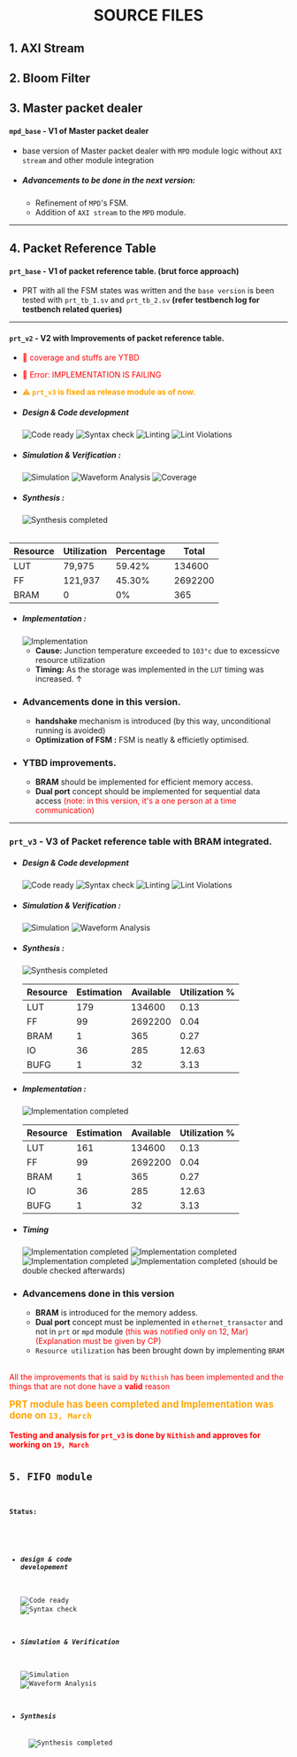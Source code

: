 
# <p align = center> SOURCE FILES </p>



## 1. AXI Stream


## 2. Bloom Filter


## 3. Master packet dealer

#### `mpd_base` - V1 of Master packet dealer
- base version of Master packet dealer with `MPD` module logic without `AXI stream` and other module integration

- ##### Advancements to be done in the next version:
    - Refinement of `MPD`'s FSM.
    - Addition of `AXI stream` to the `MPD` module.
    

---
## 4. Packet Reference Table

#### `prt_base` - V1 of packet reference table. (brut force approach)
- PRT with all the FSM states was written and the `base version` is been tested with `prt_tb_1.sv` and `prt_tb_2.sv` **(refer testbench log for testbench related queries)**

---
#### `prt_v2` - V2 with Improvements of packet reference table.
- <span style="color:red;">🚨 coverage and stuffs are YTBD</span>
- <span style="color:red;">🚨 Error: IMPLEMENTATION IS FAILING</span>
- <span style="color:orange; font-weight:bold;"> ⚠ `prt_v3` is fixed as release module as of now.</span> 

- ##### Design & Code development
    <img alt="Code ready" src="https://img.shields.io/badge/Code-READY-green"> <img alt="Syntax check" src="https://img.shields.io/badge/Syntax Check-PASS-green">  <img alt="Linting" src="https://img.shields.io/badge/Linting-PASS-green"> <img alt="Lint Violations" src="https://img.shields.io/badge/Violations-0-GREEN"> 

- ##### Simulation & Verification :
    <img alt="Simulation" src="https://img.shields.io/badge/Simulation-PASS-green">  <img alt="Waveform Analysis" src="https://img.shields.io/badge/Waveform Analysis-DONE-orange"> <img alt="Coverage" src="https://img.shields.io/badge/Coverage-0-GREEN"> <should be checked>


- ##### Synthesis :
    <img alt="Synthesis completed" src="https://img.shields.io/badge/Synthesis-COMPLETE-green">  

######
| Resource | Utilization| Percentage | Total     |
|----------|------------|------------|-----------|
| LUT      | 79,975     | 59.42%     | 134600    |
| FF       | 121,937    | 45.30%     | 2692200   |
| BRAM     | 0          | 0%         | 365       |

- ##### Implementation :
    <img alt="Implementation" src="https://img.shields.io/badge/Implementation-FAIL-red"> 

    - **Cause:** Junction temperature exceeded to `103°c` due to excessicve resource utilization
    - **Timing:** As the storage was implemented in the `LUT` timing was increased. $↑$

- ### Advancements done in this version.
    - **handshake** mechanism is introduced (by this way, unconditional running is avoided)
    - **Optimization of FSM :** FSM is neatly & efficietly optimised.

- ### YTBD improvements.
    - **BRAM** should be implemented for efficient memory access.
    - **Dual port** concept should be implemented for sequential data access <span style="color:red;">(note: in this version, it's a one person at a time communication)</span>

--- 
### `prt_v3` - V3 of Packet reference table with BRAM integrated.

- ##### Design & Code development
    <img alt="Code ready" src="https://img.shields.io/badge/Code-READY-green"> <img alt="Syntax check" src="https://img.shields.io/badge/Syntax Check-PASS-green">  <img alt="Linting" src="https://img.shields.io/badge/Linting-PASS-green"> <img alt="Lint Violations" src="https://img.shields.io/badge/Violations-0-green"> 

- ##### Simulation & Verification :
    <img alt="Simulation" src="https://img.shields.io/badge/Simulation-DONE-green">  <img alt="Waveform Analysis" src="https://img.shields.io/badge/Waveform Analysis-DONE-green">

- ##### Synthesis :
    <img alt="Synthesis completed" src="https://img.shields.io/badge/Synthesis-DONE-green">  

     | Resource | Estimation | Available  | Utilization % |
     |----------|------------|------------|---------------|
     | LUT      | 179        | 134600     | 0.13          |
     | FF       | 99         | 2692200    | 0.04          |
     | BRAM     | 1          | 365        | 0.27          |
     | IO       | 36         | 285        | 12.63         |
     | BUFG     | 1          | 32         | 3.13          |

- ##### Implementation :
    <img alt="Implementation completed" src="https://img.shields.io/badge/Implementation-DONE-green">  

     | Resource | Estimation | Available  | Utilization % |
     |----------|------------|------------|---------------|
     | LUT      | 161        | 134600     | 0.13          |
     | FF       | 99         | 2692200    | 0.04          |
     | BRAM     | 1          | 365        | 0.27          |
     | IO       | 36         | 285        | 12.63         |
     | BUFG     | 1          | 32         | 3.13          |

- ##### Timing 
    <img alt="Implementation completed" src="https://img.shields.io/badge/WNS-4.762-blue">  <img alt="Implementation completed" src="https://img.shields.io/badge/TNS-0.0-blue">  <img alt="Implementation completed" src="https://img.shields.io/badge/WHS-0.160-blue">      <img alt="Implementation completed" src="https://img.shields.io/badge/THS-0.0-blue">
    (should be double checked afterwards)



- ### Advancemens done in this version
    - **BRAM** is introduced for the memory addess.
    - **Dual port** concept must be inplemented in `ethernet_transactor` and not in `prt` or `mpd` module <span style = "color:red;"> (this was notified only on 12, Mar)       (Explanation must be given by CP) </span> 
    - `Resource utilization` has been brought down by implementing `BRAM`

<br><span style = "color:red;"> All the improvements that is said by `Nithish` has been implemented and the things that are not done have a **valid** reason</span> 

<span style="color: orange; font-weight: bold; text-align: center; font-size: 17px;">
    PRT module has been completed and Implementation was done on <code>13, March</code>
</span>
    <br> <br>
<span style = "color:red; font-weight: bold; font-size=17px;"> Testing and analysis for <code>prt_v3</code> is done by <code>Nithish</code> and approves for working on <code>19, March</span>


## 5. FIFO module

#### Status:

- ##### design & code developement
    <img alt="Code ready" src="https://img.shields.io/badge/Code-READY-green"> <img alt="Syntax check" src="https://img.shields.io/badge/Syntax Check-PASS-green">

- ##### Simulation & Verification
    <img alt="Simulation" src="https://img.shields.io/badge/Simulation-DONE-green">  <img alt="Waveform Analysis" src="https://img.shields.io/badge/Waveform Analysis-DONE-green">

- ##### Synthesis
    <img alt="Synthesis completed" src="https://img.shields.io/badge/Synthesis-DONE-green"> 